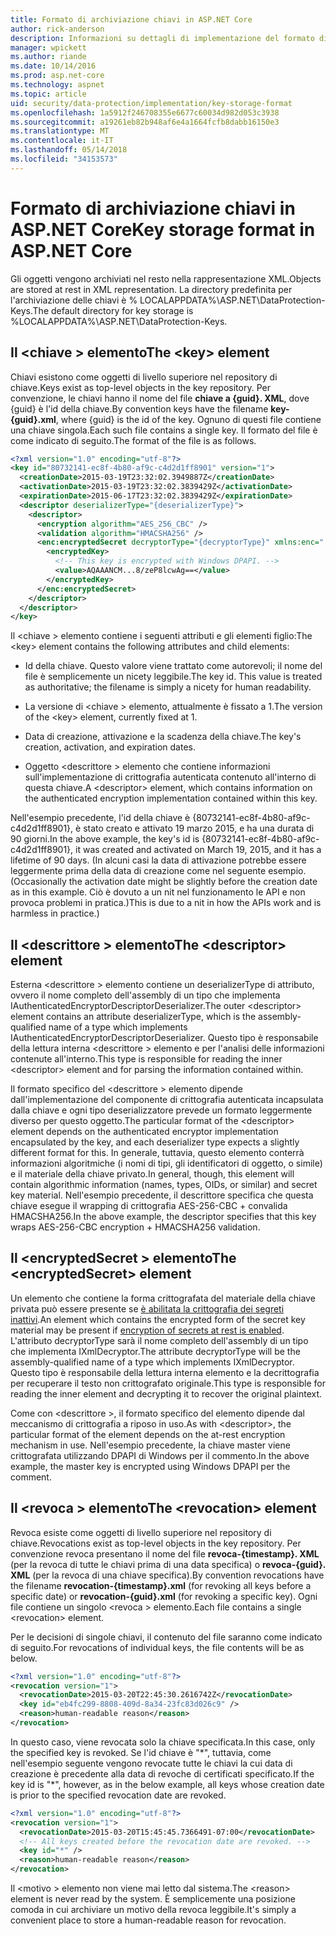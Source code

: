 ```yaml
---
title: Formato di archiviazione chiavi in ASP.NET Core
author: rick-anderson
description: Informazioni su dettagli di implementazione del formato di archiviazione delle chiavi di protezione dei dati di ASP.NET Core.
manager: wpickett
ms.author: riande
ms.date: 10/14/2016
ms.prod: asp.net-core
ms.technology: aspnet
ms.topic: article
uid: security/data-protection/implementation/key-storage-format
ms.openlocfilehash: 1a5912f246708355e6677c60034d982d053c3938
ms.sourcegitcommit: a19261eb82b948af6e4a1664fcfb8dabb16150e3
ms.translationtype: MT
ms.contentlocale: it-IT
ms.lasthandoff: 05/14/2018
ms.locfileid: "34153573"
---
```

# <a name="key-storage-format-in-aspnet-core"></a><span data-ttu-id="e9cd8-103">Formato di archiviazione chiavi in ASP.NET Core</span><span class="sxs-lookup"><span data-stu-id="e9cd8-103">Key storage format in ASP.NET Core</span></span>

<a name="data-protection-implementation-key-storage-format"></a>

<span data-ttu-id="e9cd8-104">Gli oggetti vengono archiviati nel resto nella rappresentazione XML.</span><span class="sxs-lookup"><span data-stu-id="e9cd8-104">Objects are stored at rest in XML representation.</span></span> <span data-ttu-id="e9cd8-105">La directory predefinita per l'archiviazione delle chiavi è % LOCALAPPDATA%\ASP.NET\DataProtection-Keys\.</span><span class="sxs-lookup"><span data-stu-id="e9cd8-105">The default directory for key storage is %LOCALAPPDATA%\ASP.NET\DataProtection-Keys\.</span></span>

## <a name="the-key-element"></a><span data-ttu-id="e9cd8-106">Il \<chiave > elemento</span><span class="sxs-lookup"><span data-stu-id="e9cd8-106">The \<key> element</span></span>

<span data-ttu-id="e9cd8-107">Chiavi esistono come oggetti di livello superiore nel repository di chiave.</span><span class="sxs-lookup"><span data-stu-id="e9cd8-107">Keys exist as top-level objects in the key repository.</span></span> <span data-ttu-id="e9cd8-108">Per convenzione, le chiavi hanno il nome del file **chiave a {guid}. XML**, dove {guid} è l'id della chiave.</span><span class="sxs-lookup"><span data-stu-id="e9cd8-108">By convention keys have the filename **key-{guid}.xml**, where {guid} is the id of the key.</span></span> <span data-ttu-id="e9cd8-109">Ognuno di questi file contiene una chiave singola.</span><span class="sxs-lookup"><span data-stu-id="e9cd8-109">Each such file contains a single key.</span></span> <span data-ttu-id="e9cd8-110">Il formato del file è come indicato di seguito.</span><span class="sxs-lookup"><span data-stu-id="e9cd8-110">The format of the file is as follows.</span></span>

```xml
<?xml version="1.0" encoding="utf-8"?>
<key id="80732141-ec8f-4b80-af9c-c4d2d1ff8901" version="1">
  <creationDate>2015-03-19T23:32:02.3949887Z</creationDate>
  <activationDate>2015-03-19T23:32:02.3839429Z</activationDate>
  <expirationDate>2015-06-17T23:32:02.3839429Z</expirationDate>
  <descriptor deserializerType="{deserializerType}">
    <descriptor>
      <encryption algorithm="AES_256_CBC" />
      <validation algorithm="HMACSHA256" />
      <enc:encryptedSecret decryptorType="{decryptorType}" xmlns:enc="...">
        <encryptedKey>
          <!-- This key is encrypted with Windows DPAPI. -->
          <value>AQAAANCM...8/zeP8lcwAg==</value>
        </encryptedKey>
      </enc:encryptedSecret>
    </descriptor>
  </descriptor>
</key>
```

<span data-ttu-id="e9cd8-111">Il \<chiave > elemento contiene i seguenti attributi e gli elementi figlio:</span><span class="sxs-lookup"><span data-stu-id="e9cd8-111">The \<key> element contains the following attributes and child elements:</span></span>

* <span data-ttu-id="e9cd8-112">Id della chiave. Questo valore viene trattato come autorevoli; il nome del file è semplicemente un nicety leggibile.</span><span class="sxs-lookup"><span data-stu-id="e9cd8-112">The key id. This value is treated as authoritative; the filename is simply a nicety for human readability.</span></span>

* <span data-ttu-id="e9cd8-113">La versione di \<chiave > elemento, attualmente è fissato a 1.</span><span class="sxs-lookup"><span data-stu-id="e9cd8-113">The version of the \<key> element, currently fixed at 1.</span></span>

* <span data-ttu-id="e9cd8-114">Data di creazione, attivazione e la scadenza della chiave.</span><span class="sxs-lookup"><span data-stu-id="e9cd8-114">The key's creation, activation, and expiration dates.</span></span>

* <span data-ttu-id="e9cd8-115">Oggetto \<descrittore > elemento che contiene informazioni sull'implementazione di crittografia autenticata contenuto all'interno di questa chiave.</span><span class="sxs-lookup"><span data-stu-id="e9cd8-115">A \<descriptor> element, which contains information on the authenticated encryption implementation contained within this key.</span></span>

<span data-ttu-id="e9cd8-116">Nell'esempio precedente, l'id della chiave è {80732141-ec8f-4b80-af9c-c4d2d1ff8901}, è stato creato e attivato 19 marzo 2015, e ha una durata di 90 giorni.</span><span class="sxs-lookup"><span data-stu-id="e9cd8-116">In the above example, the key's id is {80732141-ec8f-4b80-af9c-c4d2d1ff8901}, it was created and activated on March 19, 2015, and it has a lifetime of 90 days.</span></span> <span data-ttu-id="e9cd8-117">(In alcuni casi la data di attivazione potrebbe essere leggermente prima della data di creazione come nel seguente esempio.</span><span class="sxs-lookup"><span data-stu-id="e9cd8-117">(Occasionally the activation date might be slightly before the creation date as in this example.</span></span> <span data-ttu-id="e9cd8-118">Ciò è dovuto a un nit nel funzionamento le API e non provoca problemi in pratica.)</span><span class="sxs-lookup"><span data-stu-id="e9cd8-118">This is due to a nit in how the APIs work and is harmless in practice.)</span></span>

## <a name="the-descriptor-element"></a><span data-ttu-id="e9cd8-119">Il \<descrittore > elemento</span><span class="sxs-lookup"><span data-stu-id="e9cd8-119">The \<descriptor> element</span></span>

<span data-ttu-id="e9cd8-120">Esterna \<descrittore > elemento contiene un deserializerType di attributo, ovvero il nome completo dell'assembly di un tipo che implementa IAuthenticatedEncryptorDescriptorDeserializer.</span><span class="sxs-lookup"><span data-stu-id="e9cd8-120">The outer \<descriptor> element contains an attribute deserializerType, which is the assembly-qualified name of a type which implements IAuthenticatedEncryptorDescriptorDeserializer.</span></span> <span data-ttu-id="e9cd8-121">Questo tipo è responsabile della lettura interna \<descrittore > elemento e per l'analisi delle informazioni contenute all'interno.</span><span class="sxs-lookup"><span data-stu-id="e9cd8-121">This type is responsible for reading the inner \<descriptor> element and for parsing the information contained within.</span></span>

<span data-ttu-id="e9cd8-122">Il formato specifico del \<descrittore > elemento dipende dall'implementazione del componente di crittografia autenticata incapsulata dalla chiave e ogni tipo deserializzatore prevede un formato leggermente diverso per questo oggetto.</span><span class="sxs-lookup"><span data-stu-id="e9cd8-122">The particular format of the \<descriptor> element depends on the authenticated encryptor implementation encapsulated by the key, and each deserializer type expects a slightly different format for this.</span></span> <span data-ttu-id="e9cd8-123">In generale, tuttavia, questo elemento conterrà informazioni algoritmiche (i nomi di tipi, gli identificatori di oggetto, o simile) e il materiale della chiave privato.</span><span class="sxs-lookup"><span data-stu-id="e9cd8-123">In general, though, this element will contain algorithmic information (names, types, OIDs, or similar) and secret key material.</span></span> <span data-ttu-id="e9cd8-124">Nell'esempio precedente, il descrittore specifica che questa chiave esegue il wrapping di crittografia AES-256-CBC + convalida HMACSHA256.</span><span class="sxs-lookup"><span data-stu-id="e9cd8-124">In the above example, the descriptor specifies that this key wraps AES-256-CBC encryption + HMACSHA256 validation.</span></span>

## <a name="the-encryptedsecret-element"></a><span data-ttu-id="e9cd8-125">Il \<encryptedSecret > elemento</span><span class="sxs-lookup"><span data-stu-id="e9cd8-125">The \<encryptedSecret> element</span></span>

<span data-ttu-id="e9cd8-126">Un <encryptedSecret> elemento che contiene la forma crittografata del materiale della chiave privata può essere presente se [è abilitata la crittografia dei segreti inattivi](xref:security/data-protection/implementation/key-encryption-at-rest#data-protection-implementation-key-encryption-at-rest).</span><span class="sxs-lookup"><span data-stu-id="e9cd8-126">An <encryptedSecret> element which contains the encrypted form of the secret key material may be present if [encryption of secrets at rest is enabled](xref:security/data-protection/implementation/key-encryption-at-rest#data-protection-implementation-key-encryption-at-rest).</span></span> <span data-ttu-id="e9cd8-127">L'attributo decryptorType sarà il nome completo dell'assembly di un tipo che implementa IXmlDecryptor.</span><span class="sxs-lookup"><span data-stu-id="e9cd8-127">The attribute decryptorType will be the assembly-qualified name of a type which implements IXmlDecryptor.</span></span> <span data-ttu-id="e9cd8-128">Questo tipo è responsabile della lettura interna <encryptedKey> elemento e la decrittografia per recuperare il testo non crittografato originale.</span><span class="sxs-lookup"><span data-stu-id="e9cd8-128">This type is responsible for reading the inner <encryptedKey> element and decrypting it to recover the original plaintext.</span></span>

<span data-ttu-id="e9cd8-129">Come con \<descrittore >, il formato specifico del <encryptedSecret> elemento dipende dal meccanismo di crittografia a riposo in uso.</span><span class="sxs-lookup"><span data-stu-id="e9cd8-129">As with \<descriptor>, the particular format of the <encryptedSecret> element depends on the at-rest encryption mechanism in use.</span></span> <span data-ttu-id="e9cd8-130">Nell'esempio precedente, la chiave master viene crittografata utilizzando DPAPI di Windows per il commento.</span><span class="sxs-lookup"><span data-stu-id="e9cd8-130">In the above example, the master key is encrypted using Windows DPAPI per the comment.</span></span>

## <a name="the-revocation-element"></a><span data-ttu-id="e9cd8-131">Il \<revoca > elemento</span><span class="sxs-lookup"><span data-stu-id="e9cd8-131">The \<revocation> element</span></span>

<span data-ttu-id="e9cd8-132">Revoca esiste come oggetti di livello superiore nel repository di chiave.</span><span class="sxs-lookup"><span data-stu-id="e9cd8-132">Revocations exist as top-level objects in the key repository.</span></span> <span data-ttu-id="e9cd8-133">Per convenzione revoca presentano il nome del file **revoca-{timestamp}. XML** (per la revoca di tutte le chiavi prima di una data specifica) o **revoca-{guid}. XML** (per la revoca di una chiave specifica).</span><span class="sxs-lookup"><span data-stu-id="e9cd8-133">By convention revocations have the filename **revocation-{timestamp}.xml** (for revoking all keys before a specific date) or **revocation-{guid}.xml** (for revoking a specific key).</span></span> <span data-ttu-id="e9cd8-134">Ogni file contiene un singolo \<revoca > elemento.</span><span class="sxs-lookup"><span data-stu-id="e9cd8-134">Each file contains a single \<revocation> element.</span></span>

<span data-ttu-id="e9cd8-135">Per le decisioni di singole chiavi, il contenuto del file saranno come indicato di seguito.</span><span class="sxs-lookup"><span data-stu-id="e9cd8-135">For revocations of individual keys, the file contents will be as below.</span></span>

```xml
<?xml version="1.0" encoding="utf-8"?>
<revocation version="1">
  <revocationDate>2015-03-20T22:45:30.2616742Z</revocationDate>
  <key id="eb4fc299-8808-409d-8a34-23fc83d026c9" />
  <reason>human-readable reason</reason>
</revocation>
```

<span data-ttu-id="e9cd8-136">In questo caso, viene revocata solo la chiave specificata.</span><span class="sxs-lookup"><span data-stu-id="e9cd8-136">In this case, only the specified key is revoked.</span></span> <span data-ttu-id="e9cd8-137">Se l'id chiave è "\*", tuttavia, come nell'esempio seguente vengono revocate tutte le chiavi la cui data di creazione è precedente alla data di revoche di certificati specificato.</span><span class="sxs-lookup"><span data-stu-id="e9cd8-137">If the key id is "\*", however, as in the below example, all keys whose creation date is prior to the specified revocation date are revoked.</span></span>

```xml
<?xml version="1.0" encoding="utf-8"?>
<revocation version="1">
  <revocationDate>2015-03-20T15:45:45.7366491-07:00</revocationDate>
  <!-- All keys created before the revocation date are revoked. -->
  <key id="*" />
  <reason>human-readable reason</reason>
</revocation>
```

<span data-ttu-id="e9cd8-138">Il \<motivo > elemento non viene mai letto dal sistema.</span><span class="sxs-lookup"><span data-stu-id="e9cd8-138">The \<reason> element is never read by the system.</span></span> <span data-ttu-id="e9cd8-139">È semplicemente una posizione comoda in cui archiviare un motivo della revoca leggibile.</span><span class="sxs-lookup"><span data-stu-id="e9cd8-139">It's simply a convenient place to store a human-readable reason for revocation.</span></span>
